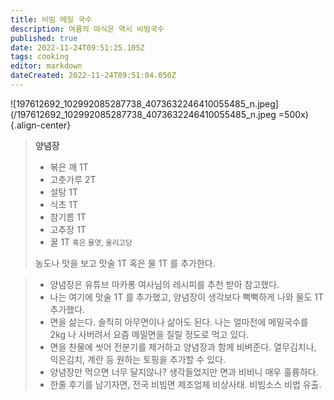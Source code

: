 ```yaml
---
title: 비빔 메밀 국수
description: 여름의 야식은 역시 비빔국수
published: true
date: 2022-11-24T09:51:25.105Z
tags: cooking
editor: markdown
dateCreated: 2022-11-24T09:51:04.050Z
---
```


![197612692_102992085287738_4073632246410055485_n.jpeg](/197612692_102992085287738_4073632246410055485_n.jpeg =500x){.align-center}

> **양념장**
> - 볶은 깨 1T
> - 고춧가루 2T
> - 설탕 1T
> - 식초 1T
> - 참기름 1T
> - 고추장 1T
> - 꿀 1T <small>혹은 물엿, 올리고당</small>
>
> 농도나 맛을 보고 맛술 1T 혹은 물 1T 를 추가한다.

> - 양념장은 유튜브 마카롱 여사님의 레시피를 추천 받아 참고했다.
> - 나는 여기에 맛술 1T 를 추가했고, 양념장이 생각보다 뻑뻑하게 나와 물도 1T 추가했다.
> - 면을 삶는다. 솔직히 아무면이나 삶아도 된다. 나는 얼마전에 메밀국수를 2kg 나 사버려서 요즘 메밀면을 질릴 정도로 먹고 있다.
> - 면을 찬물에 씻어 전분기를 제거하고 양념장과 함께 비벼준다. 열무김치나, 익은김치, 계란 등 원하는 토핑을 추가할 수 있다.
> - 양념장만 먹으면 너무 달지않나? 생각들었지만 면과 비비니 매우 훌륭하다.
> - 한줄 후기를 남기자면, 전국 비빔면 제조업체 비상사태. 비빔소스 비법 유출.

